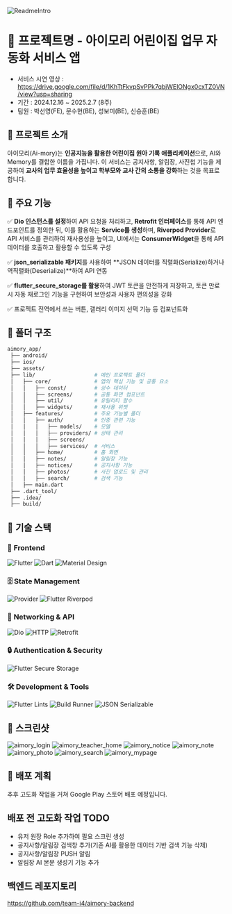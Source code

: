 
![ReadmeIntro](https://github.com/user-attachments/assets/3960d9f0-f0db-454e-862e-dd9ebf0242cc)
# 📱 프로젝트명 - 아이모리 어린이집 업무 자동화 서비스 앱
- 서비스 시연 영상 : https://drive.google.com/file/d/1KhTtFkvpSvPPk7qbjWElONgx0cxTZ0VN/view?usp=sharing
- 기간 : 2024.12.16 ~ 2025.2.7 (8주)
- 팀원 : 박선영(FE), 문수현(BE), 성보미(BE), 신승훈(BE)
   

## 📌 프로젝트 소개
아이모리(Ai-mory)는 **인공지능을 활용한 어린이집 원아 기록 애플리케이션**으로, 
AI와 Memory를 결합한 이름을 가집니다. 
이 서비스는 공지사항, 알림장, 사진첩 기능을 제공하여 
**교사의 업무 효율성을 높이고 학부모와 교사 간의 소통을 강화**하는 것을 목표로 합니다.




## 🎯 주요 기능
✅ **Dio 인스턴스를 설정**하여 API 요청을 처리하고,  **Retrofit 인터페이스**를 통해 API 엔드포인트를 정의한 뒤, 이를 활용하는 **Service를 생성**하며, **Riverpod Provider**로 API 서비스를 관리하여 재사용성을 높이고, UI에서는 **ConsumerWidget**을 통해 API 데이터를 호출하고 활용할 수 있도록 구성

✅ **json_serializable 패키지**를 사용하여 **JSON 데이터를 직렬화(Serialize)하거나 역직렬화(Deserialize)**하여 API 연동

✅ **flutter_secure_storage를 활용**하여 JWT 토큰을 안전하게 저장하고, 토큰 만료 시 자동 재로그인 기능을 구현하여 보안성과 사용자 편의성을 강화

✅ 프로젝트 전역에서 쓰는 버튼, 갤러리 이미지 선택 기능 등 컴포넌트화




## 📂 폴더 구조
```bash
aimory_app/
 ├── android/               
 ├── ios/                   
 ├── assets/                
 ├── lib/                   # 메인 프로젝트 폴더
 │   ├── core/              # 앱의 핵심 기능 및 공통 요소
 │   │   ├── const/         # 상수 데이터
 │   │   ├── screens/       # 공통 화면 컴포넌트
 │   │   ├── util/          # 유틸리티 함수
 │   │   ├── widgets/       # 재사용 위젯
 │   ├── features/          # 주요 기능별 폴더
 │   │   ├── auth/          # 인증 관련 기능
 │   │   │   ├── models/    # 모델
 │   │   │   ├── providers/ # 상태 관리
 │   │   │   ├── screens/   
 │   │   │   ├── services/  # 서비스
 │   │   ├── home/          # 홈 화면
 │   │   ├── notes/         # 알림장 기능
 │   │   ├── notices/       # 공지사항 기능
 │   │   ├── photos/        # 사진 업로드 및 관리
 │   │   ├── search/        # 검색 기능
 │   ├── main.dart          
 ├── .dart_tool/            
 ├── .idea/                 
 ├── build/
 ```

 ## 🔧 기술 스택
### 📱 **Frontend**
![Flutter](https://img.shields.io/badge/Flutter-02569B?style=for-the-badge&logo=flutter&logoColor=white)
![Dart](https://img.shields.io/badge/Dart-0175C2?style=for-the-badge&logo=dart&logoColor=white)
![Material Design](https://img.shields.io/badge/Material%20Design-757575?style=for-the-badge&logo=materialdesign&logoColor=white)

### 🗄️ **State Management**
![Provider](https://img.shields.io/badge/Provider-2196F3?style=for-the-badge&logo=dart&logoColor=white)
![Flutter Riverpod](https://img.shields.io/badge/Riverpod-0055AA?style=for-the-badge&logo=dart&logoColor=white)

### 🔗 **Networking & API**
![Dio](https://img.shields.io/badge/Dio-FFCD00?style=for-the-badge&logo=dart&logoColor=white)
![HTTP](https://img.shields.io/badge/HTTP-008080?style=for-the-badge&logo=http&logoColor=white)
![Retrofit](https://img.shields.io/badge/Retrofit-9C27B0?style=for-the-badge&logo=dart&logoColor=white)

### 🔒 **Authentication & Security**
![Flutter Secure Storage](https://img.shields.io/badge/Secure%20Storage-4CAF50?style=for-the-badge&logo=flutter&logoColor=white)

### 🛠 **Development & Tools**
![Flutter Lints](https://img.shields.io/badge/Flutter%20Lints-FF4081?style=for-the-badge&logo=lint&logoColor=white)
![Build Runner](https://img.shields.io/badge/Build%20Runner-673AB7?style=for-the-badge&logo=codeigniter&logoColor=white)
![JSON Serializable](https://img.shields.io/badge/JSON%20Serializable-3DDC84?style=for-the-badge&logo=json&logoColor=white)

## 📸 스크린샷

![aimory_login](https://github.com/user-attachments/assets/33a0415f-d434-4b87-ba70-a73fce94c883)
![aimory_teacher_home](https://github.com/user-attachments/assets/0c1383ab-9fb2-4578-bcbb-971fca0ed2b4)
![aimory_notice](https://github.com/user-attachments/assets/bcf0b2bd-4de6-451e-a662-e16b7cdd1564)
![aimory_note](https://github.com/user-attachments/assets/2e0bf8f5-cb4b-45e0-b9cd-a26bd1de22a3)
![aimory_photo](https://github.com/user-attachments/assets/03d699c7-83d2-45d2-a34b-8213a593a121)
![aimory_search](https://github.com/user-attachments/assets/6eb5dcce-11c4-423b-ab2f-29e72e27e53e)
![aimory_mypage](https://github.com/user-attachments/assets/22771f60-6ebb-4948-b337-49030f5b6608)

## 📜 배포 계획
추후 고도화 작업을 거쳐 Google Play 스토어 배포 예정입니다.

## 배포 전 고도화 작업 TODO
- 유저 원장 Role 추가하여 필요 스크린 생성
- 공지사항/알림장 검색창 추가(기존 AI를 활용한 데이터 기반 검색 기능 삭제)
- 공지사항/알림장 PUSH 알림
- 알림장 AI 본문 생성기 기능 추가


## 백엔드 레포지토리
https://github.com/team-i4/aimory-backend


